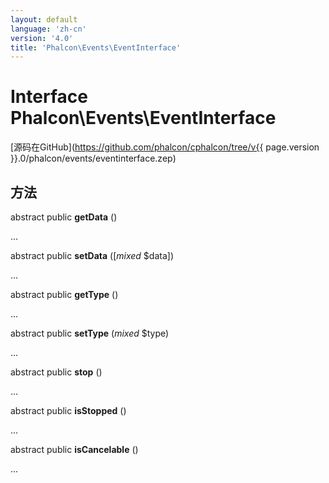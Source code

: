 ```yaml
---
layout: default
language: 'zh-cn'
version: '4.0'
title: 'Phalcon\Events\EventInterface'
---
```

# Interface **Phalcon\Events\EventInterface**

[源码在GitHub](https://github.com/phalcon/cphalcon/tree/v{{ page.version }}.0/phalcon/events/eventinterface.zep)

## 方法

abstract public **getData** ()

...

abstract public **setData** ([*mixed* $data])

...

abstract public **getType** ()

...

abstract public **setType** (*mixed* $type)

...

abstract public **stop** ()

...

abstract public **isStopped** ()

...

abstract public **isCancelable** ()

...